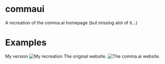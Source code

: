 # commaui 
A recreation of the comma.ai homepage (but missing alot of it...)

# Examples
My version
![My recreation](https://i.ibb.co/KsjgqDV/Screenshot-2022-06-22-102952.png)
The original website.
![The comma.ai website.](https://i.ibb.co/CJ7bJ9h/image.png)
